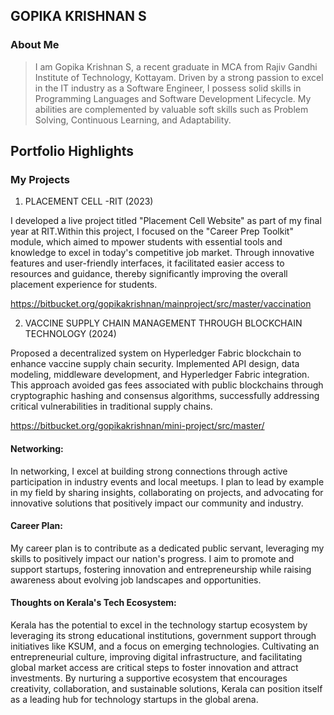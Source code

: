 ## GOPIKA KRISHNAN S

### About Me

> I am Gopika Krishnan S, a recent graduate in MCA from Rajiv Gandhi Institute of Technology, Kottayam. Driven by a strong passion to excel in the IT industry as a Software Engineer, I possess solid skills in Programming Languages and Software Development Lifecycle.
>  My abilities are complemented by valuable soft skills such as Problem Solving, Continuous Learning, and Adaptability.



## Portfolio Highlights
### My Projects

1) PLACEMENT CELL -RIT (2023)
 
I developed a live project titled "Placement Cell Website" as part of my final year at RIT.Within this project, I focused on the "Career Prep Toolkit" module, which aimed to mpower students with essential tools and 
knowledge to excel in today's competitive job market. 
Through innovative features and user-friendly interfaces, it facilitated easier access to resources and guidance, thereby significantly improving the overall placement experience for students.   

https://bitbucket.org/gopikakrishnan/mainproject/src/master/vaccination

2) VACCINE SUPPLY CHAIN MANAGEMENT THROUGH BLOCKCHAIN TECHNOLOGY (2024)

Proposed a decentralized system on Hyperledger Fabric blockchain to enhance vaccine supply chain security. Implemented API design, data modeling, middleware development, and 
Hyperledger Fabric integration. This approach avoided gas fees associated with public blockchains through cryptographic hashing and consensus algorithms, successfully addressing critical 
vulnerabilities in traditional supply chains.

https://bitbucket.org/gopikakrishnan/mini-project/src/master/

#### Networking:
In networking, I excel at building strong connections through active participation in industry events and local meetups. I plan to lead by example in my field by sharing insights, collaborating on projects, and advocating for 
innovative solutions that positively impact our community and industry.

#### Career Plan:
My career plan is to contribute as a dedicated public servant, leveraging my skills to positively impact our nation's progress. I aim to promote and support startups, fostering 
innovation and entrepreneurship while raising awareness about evolving job landscapes and opportunities. 

#### Thoughts on Kerala's Tech Ecosystem:
Kerala has the potential to excel in the technology startup ecosystem by leveraging its strong educational institutions, government support through initiatives like KSUM, and a 
focus on emerging technologies. Cultivating an entrepreneurial culture, improving digital infrastructure, and facilitating global market access are critical steps to foster innovation and attract investments. 
By nurturing a supportive ecosystem that encourages creativity, collaboration, and sustainable solutions, Kerala can position itself as a leading hub for technology startups in the global arena.

